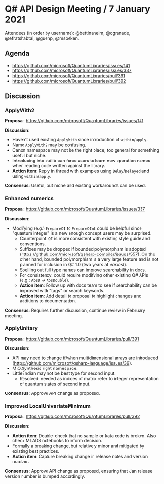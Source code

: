 # Q# API Design Meeting / 7 January 2021

Attendees (in order by username): @bettinaheim, @cgranade, @efratshabtai, @guenp, @msoeken.

## Agenda

- https://github.com/microsoft/QuantumLibraries/issues/141
- https://github.com/microsoft/QuantumLibraries/issues/337
- https://github.com/microsoft/QuantumLibraries/pull/391
- https://github.com/microsoft/QuantumLibraries/pull/392

## Discussion

### ApplyWith2

**Proposal**: https://github.com/microsoft/QuantumLibraries/issues/141

**Discussion**:

- Haven't used existing `ApplyWith` since introduction of `within`/`apply`.
- Name `ApplyWith2` may be confusing.
- Canon namespace may not be the right place; too general for something useful but niche.
- Introducing into stdlib can force users to learn new operation names when reading code written against the library.
- **Action item**: Reply in thread with examples using `Delay`/`Delayed` and using `within`/`apply`.

**Consensus**: Useful, but niche and existing workarounds can be used.

<!--  -->

### Enhanced numerics

**Proposal**: https://github.com/microsoft/QuantumLibraries/issues/337

**Discussion**:

- Modifying (e.g.) `PrepareQI` to `PrepareQInt` could be helpful since "quantum integer" is a new enough concept users may be surprised.
  - Counterpoint: `QI` is more consistent with existing style guide and conventions.
  - Suffixes may be dropped if bounded polymorphism is adopted (https://github.com/microsoft/qsharp-compiler/issues/557). On the other hand, bounded polymorphism is a very large feature and is not planned for inclusion in Q# 1.0 (two years at _earliest_).
  - Spelling out full type names can improve searchability in docs.
  - For consistency, could require modifying other existing Q# APIs (e.g.: `AbsD` → `AbsDouble`).
  - **Action item**: Follow up with docs team to see if searchability can be improved with "tags" or search keywords.
  - **Action item**: Add detail to proposal to highlight changes and additions to documentation.

**Consensus**: Requires further discussion, continue review in February meeting.

<!--  -->

### ApplyUnitary

**Proposal**: https://github.com/microsoft/QuantumLibraries/pull/391

**Discussion**:

- API may need to change if/when multidimensional arrays are introduced (https://github.com/microsoft/qsharp-language/issues/39).
- M.Q.Synthesis right namespace.
- LittleEndian may not be best type for second input.
  - Resolved: needed as indices of matrix refer to integer representation of quantum states of second input.

**Consensus**: Approve API change as proposed.

<!--  -->

### Improved LocalUnivariateMinimum

**Proposal**: https://github.com/microsoft/QuantumLibraries/pull/392

**Discussion**:

- **Action item**: Double-check that no sample or kata code is broken. Also check MLADS notebooks to inform decision.
- Formally a breaking change, but relatively minor and mitigated by existing best practices.
- **Action item**: Capture breaking change in release notes and version number.

**Consensus**: Approve API change as proposed, ensuring that Jan release version number is bumped accordingly.

<!--  -->
